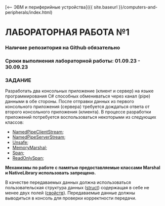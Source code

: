 [⟵ ЭВМ и периферийные устройства]({{ site.baseurl }}/computers-and-peripherals/index.html)

# **ЛАБОРАТОРНАЯ РАБОТА №1**

### **Наличие репозитория на Github обязательно**

### **Сроки выполнения лабораторной работы: 01.09.23 - 30.09.23**

### **ЗАДАНИЕ**

Разработать два консольных приложение (клиент и сервер) на языке программирования C# способных обмениваться через канал (pipe) данными в обе стороны. После отправки данных из первого консольного приложения (сервера) требуется дождаться ответа от второго консольного приложения (клиента). В процессе разработки приложений потребуется воспользоваться некоторыми из следующих классов:
*   [NamedPipeClientStream](https://learn.microsoft.com/en-us/dotnet/api/system.io.pipes.namedpipeclientstream?view=net-7.0);
*   [NamedPipeServerStream](https://learn.microsoft.com/en-us/dotnet/api/system.io.pipes.namedpipeserverstream?view=net-7.0);
*   [Unsafe](https://learn.microsoft.com/en-us/dotnet/api/system.runtime.compilerservices.unsafe?view=net-7.0);
*   [MemoryMarshal](https://learn.microsoft.com/en-us/dotnet/api/system.runtime.interopservices.memorymarshal?view=net-7.0);
*   [Span](https://learn.microsoft.com/ru-ru/dotnet/api/system.span-1?view=net-7.0);
*   [ReadOnlySpan](https://learn.microsoft.com/ru-ru/dotnet/api/system.readonlyspan-1?view=net-7.0);

**Механизмы по работе с памятью предоставляемые классами Marshal и NativeLibrary использовать запрещено.**

В качестве передаваемых данных должна использоваться пользовательская структура данных ([struct](https://learn.microsoft.com/ru-ru/dotnet/csharp/language-reference/builtin-types/struct)) содержащая в себе не менее двух полей ([свойств](https://learn.microsoft.com/ru-ru/dotnet/csharp/properties)). Передаваемые данные должны выводиться в консоль для проверки корректности передачи.
